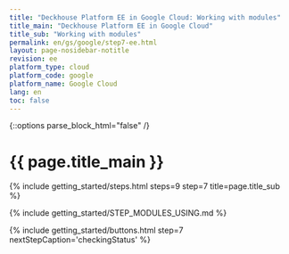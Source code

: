 ```yaml
---
title: "Deckhouse Platform EE in Google Cloud: Working with modules"
title_main: "Deckhouse Platform EE in Google Cloud"
title_sub: "Working with modules"
permalink: en/gs/google/step7-ee.html
layout: page-nosidebar-notitle
revision: ee
platform_type: cloud
platform_code: google
platform_name: Google Cloud
lang: en
toc: false
---
```


<link rel="stylesheet" type="text/css" href='{{ assets["getting-started.css"].digest_path }}' />

{::options parse_block_html="false" /}

<h1 class="docs__title">{{ page.title_main }}</h1>
{% include getting_started/steps.html steps=9 step=7 title=page.title_sub %}

{% include getting_started/STEP_MODULES_USING.md %}

{% include getting_started/buttons.html step=7 nextStepCaption='checkingStatus' %}

